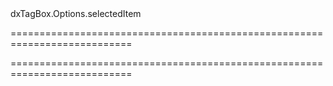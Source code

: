 <!--id-->dxTagBox.Options.selectedItem<!--/id-->
===========================================================================
<!--hidden--><!--/hidden-->
===========================================================================

